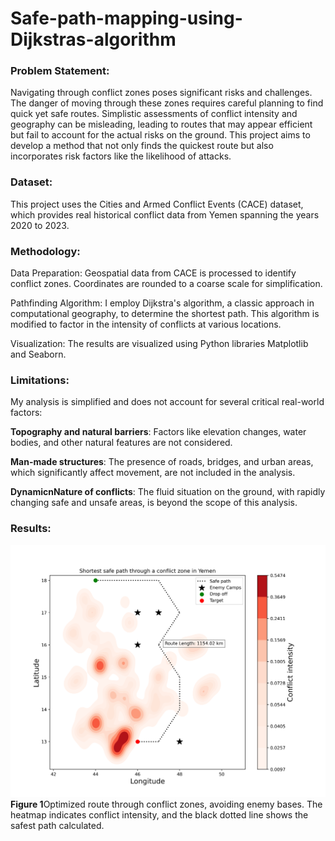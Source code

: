 # Safe-path-mapping-using-Dijkstras-algorithm

### Problem Statement:
Navigating through conflict zones poses significant risks and challenges. The danger of moving through these zones requires careful planning to find quick yet safe routes. Simplistic assessments of conflict intensity and geography can be misleading, leading to routes that may appear efficient but fail to account for the actual risks on the ground. This project aims to develop a method that not only finds the quickest route but also incorporates risk factors like the likelihood of attacks.

### Dataset:
This project uses the Cities and Armed Conflict Events (CACE) dataset, which provides real historical conflict data from Yemen spanning the years 2020 to 2023.

### Methodology:

Data Preparation: Geospatial data from CACE is processed to identify conflict zones. Coordinates are rounded to a coarse scale for simplification.

Pathfinding Algorithm: I employ Dijkstra's algorithm, a classic approach in computational geography, to determine the shortest path. This algorithm is modified to factor in the intensity of conflicts at various locations.

Visualization: The results are visualized using Python libraries Matplotlib and Seaborn.

### Limitations:
My analysis is simplified and does not account for several critical real-world factors:

**Topography and natural barriers**: Factors like elevation changes, water bodies, and other natural features are not considered.

**Man-made structures**: The presence of roads, bridges, and urban areas, which significantly affect movement, are not included in the analysis.

**DynamicnNature of conflicts**: The fluid situation on the ground, with rapidly changing safe and unsafe areas, is beyond the scope of this analysis.

### Results:

![Final Plot](safest_route_heatmap.png)
**Figure 1**Optimized route through conflict zones, avoiding enemy bases. The heatmap indicates conflict intensity, and the black dotted line shows the safest path calculated.
